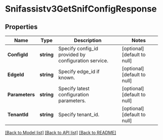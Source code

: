 # Snifassistv3GetSnifConfigResponse

## Properties
Name | Type | Description | Notes
------------ | ------------- | ------------- | -------------
**ConfigId** | **string** | Specify config_id provided by configuration service. | [optional] [default to null]
**EdgeId** | **string** | Specify edge_id if known. | [optional] [default to null]
**Parameters** | **string** | Specify latest configuration parameters. | [optional] [default to null]
**TenantId** | **string** | Specify tenant_id. | [optional] [default to null]

[[Back to Model list]](../README.md#documentation-for-models) [[Back to API list]](../README.md#documentation-for-api-endpoints) [[Back to README]](../README.md)

